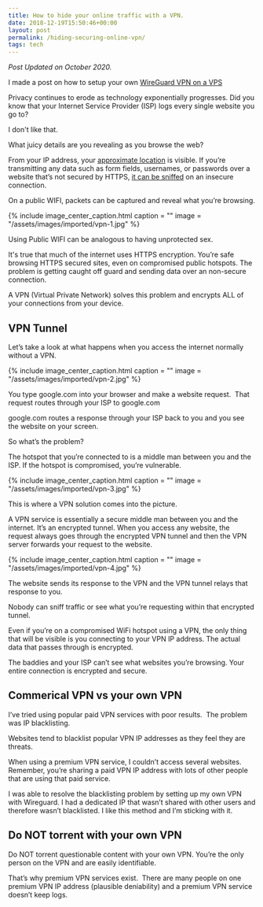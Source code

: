 ```yaml
---
title: How to hide your online traffic with a VPN.
date: 2018-12-19T15:50:46+00:00
layout: post
permalink: /hiding-securing-online-vpn/
tags: tech
---
```


*Post Updated on October 2020.*

I made a post on how to setup your own [WireGuard VPN on a VPS](/vpn-from-vps/)

Privacy continues to erode as technology exponentially progresses. Did you know that your Internet Service Provider (ISP) logs every single website you go to?

I don't like that.

What juicy details are you revealing as you browse the web?

From your IP address, your [approximate location](https://www.iplocation.net/) is visible. If you&#8217;re transmitting any data such as form fields, usernames, or passwords over a website that&#8217;s not secured by HTTPS, [it can be sniffed](https://www.youtube.com/watch?v=YzP3ZL4vlkY) on an insecure connection.

On a public WIFI, packets can be captured and reveal what you&#8217;re browsing.

{% include image_center_caption.html
caption = ""
image = "/assets/images/imported/vpn-1.jpg"
%}

Using Public WIFI can be analogous to having unprotected sex.

It's true that much of the internet uses HTTPS encryption. You&#8217;re safe browsing HTTPS secured sites, even on compromised public hotspots. The problem is getting caught off guard and sending data over an non-secure connection.

A VPN (Virtual Private Network) solves this problem and encrypts ALL of your connections from your device.

## VPN Tunnel

Let&#8217;s take a look at what happens when you access the internet normally without a VPN.

{% include image_center_caption.html
caption = ""
image = "/assets/images/imported/vpn-2.jpg"
%}

You type google.com into your browser and make a website request.  That request routes through your ISP to google.com

google.com routes a response through your ISP back to you and you see the website on your screen.

So what&#8217;s the problem?

The hotspot that you&#8217;re connected to is a middle man between you and the ISP. If the hotspot is compromised, you&#8217;re vulnerable.

{% include image_center_caption.html
caption = ""
image = "/assets/images/imported/vpn-3.jpg"
%}

This is where a VPN solution comes into the picture.

A VPN service is essentially a secure middle man between you and the internet. It&#8217;s an encrypted tunnel. When you access any website, the request always goes through the encrypted VPN tunnel and then the VPN server forwards your request to the website.

{% include image_center_caption.html
caption = ""
image = "/assets/images/imported/vpn-4.jpg"
%}

The website sends its response to the VPN and the VPN tunnel relays that response to you.

Nobody can sniff traffic or see what you&#8217;re requesting within that encrypted tunnel.

Even if you&#8217;re on a compromised WiFi hotspot using a VPN, the only thing that will be visible is you connecting to your VPN IP address. The actual data that passes through is encrypted.

The baddies and your ISP can&#8217;t see what websites you&#8217;re browsing. Your entire connection is encrypted and secure.

## Commerical VPN vs your own VPN

I&#8217;ve tried using popular paid VPN services with poor results.  The problem was IP blacklisting.

Websites tend to blacklist popular VPN IP addresses as they feel they are threats.

When using a premium VPN service, I couldn&#8217;t access several websites. Remember, you&#8217;re sharing a paid VPN IP address with lots of other people that are using that paid service.

I was able to resolve the blacklisting problem by setting up my own VPN with Wireguard. I had a dedicated IP that wasn&#8217;t shared with other users and therefore wasn&#8217;t blacklisted. I like this method and I&#8217;m sticking with it.

## Do NOT torrent with your own VPN

Do NOT torrent questionable content with your own VPN. You&#8217;re the only person on the VPN and are easily identifiable.

That&#8217;s why premium VPN services exist.  There are many people on one premium VPN IP address (plausible deniability) and a premium VPN service doesn&#8217;t keep logs.